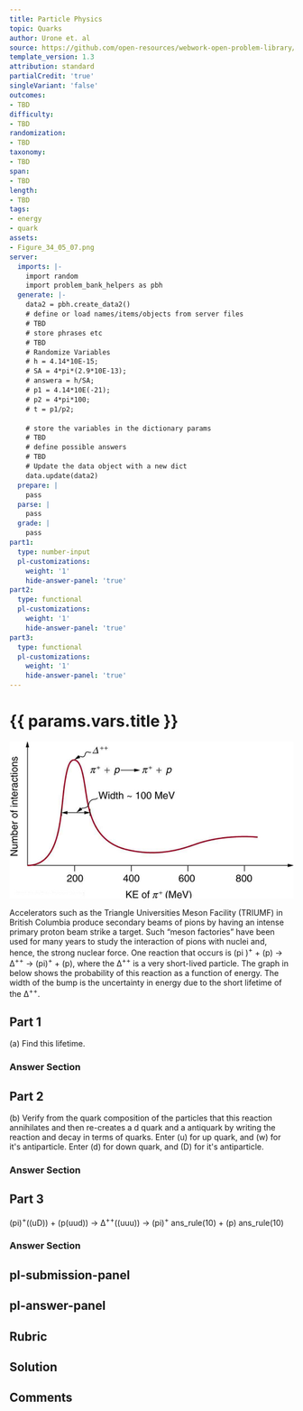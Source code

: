 ```yaml
---
title: Particle Physics
topic: Quarks
author: Urone et. al
source: https://github.com/open-resources/webwork-open-problem-library/tree/master/Contrib/BrockPhysics/College_Physics_Urone/33.Particle_Physics/33-05.Quarks/NU_U17-33-05-002.pg
template_version: 1.3
attribution: standard
partialCredit: 'true'
singleVariant: 'false'
outcomes:
- TBD
difficulty:
- TBD
randomization:
- TBD
taxonomy:
- TBD
span:
- TBD
length:
- TBD
tags:
- energy
- quark
assets:
- Figure_34_05_07.png
server:
  imports: |-
    import random
    import problem_bank_helpers as pbh
  generate: |-
    data2 = pbh.create_data2()
    # define or load names/items/objects from server files
    # TBD
    # store phrases etc
    # TBD
    # Randomize Variables
    # h = 4.14*10E-15;
    # SA = 4*pi*(2.9*10E-13);
    # answera = h/SA;
    # p1 = 4.14*10E(-21);
    # p2 = 4*pi*100;
    # t = p1/p2;

    # store the variables in the dictionary params
    # TBD
    # define possible answers
    # TBD
    # Update the data object with a new dict
    data.update(data2)
  prepare: |
    pass
  parse: |
    pass
  grade: |
    pass
part1:
  type: number-input
  pl-customizations:
    weight: '1'
    hide-answer-panel: 'true'
part2:
  type: functional
  pl-customizations:
    weight: '1'
    hide-answer-panel: 'true'
part3:
  type: functional
  pl-customizations:
    weight: '1'
    hide-answer-panel: 'true'
---
```


# {{ params.vars.title }} 

![Graph of a function.](Figure_34_05_07.png)

Accelerators such as the Triangle Universities Meson Facility (TRIUMF) in British Columbia produce secondary beams of pions by having an intense primary proton beam strike a target. Such “meson factories” have been used for many years to study the interaction of pions with nuclei and, hence, the strong nuclear force. One reaction that occurs is (pi )<sup>+</sup> + (p) &#8594; <mtext>Δ</mtext><sup>++</sup> &#8594; (pi)<sup>+</sup> + (p), where the <mtext>Δ</mtext><sup>++</sup> is a very short-lived particle. The graph in below shows the probability of this reaction as a function of energy. The width of the bump is the uncertainty in energy due to the short lifetime of the <mtext>Δ</mtext><sup>++</sup>.

## Part 1 
(a) Find this lifetime. 


 ### Answer Section

## Part 2 
(b) Verify from the quark composition of the particles that this reaction annihilates and then re-creates a d quark and a  antiquark by writing the reaction and decay in terms of quarks. Enter (u) for up quark, and (w) for it's antiparticle. Enter (d) for down quark, and (D) for it's antiparticle. 


 ### Answer Section

## Part 3 
(pi)<sup>+</sup>((uD)) + (p(uud)) &#8594; <mtext>Δ</mtext><sup>++</sup>((uuu)) &#8594; (pi)<sup>+</sup> ans_rule(10) + (p) ans_rule(10) 


 ### Answer Section


## pl-submission-panel 


## pl-answer-panel 


## Rubric 


## Solution 


## Comments 



